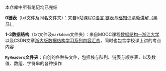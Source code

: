 本仓库中所有笔记均已完结

**0链表**（txt文件及同名文件夹）：来自b站课程[C语言 链表基础知识清晰讲解（黑马）](https://www.bilibili.com/video/BV1yv411y7AW)

**1-3数据结构**（txt文件及`markdown`文件夹）：来自MOOC课程[数据结构--浙江大学](https://www.icourse163.org/course/ZJU-93001)以及CSDN文章[浙大版数据结构学习系列内容汇总](https://blog.csdn.net/HUAI_BI_TONG/article/details/117748806)，同时也包含学校课上讲的考点内容

**`MyHeaders`文件夹**：自创的各种头文件，包括栈与队列、链表与顺序表、以及数值、数组、字符串的各种操作
